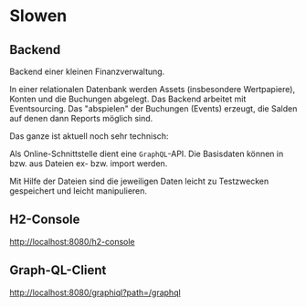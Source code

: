 # Slowen

## Backend

Backend einer kleinen Finanzverwaltung.

In einer relationalen Datenbank werden Assets (insbesondere Wertpapiere), Konten und die Buchungen abgelegt. Das Backend arbeitet mit Eventsourcing. Das "abspielen" der Buchungen (Events) erzeugt, die Salden auf denen dann Reports möglich sind.

Das ganze ist aktuell noch sehr technisch:

Als Online-Schnittstelle dient eine `GraphQL`-API. Die Basisdaten können in bzw. aus Dateien ex- bzw. import werden.

Mit Hilfe der Dateien sind die jeweiligen Daten leicht zu Testzwecken gespeichert und leicht manipulieren.

## H2-Console

[http://localhost:8080/h2-console](http://localhost:8080/h2-console)

## Graph-QL-Client

[http://localhost:8080/graphiql?path=/graphql](http://localhost:8080/graphiql?path=/graphql)